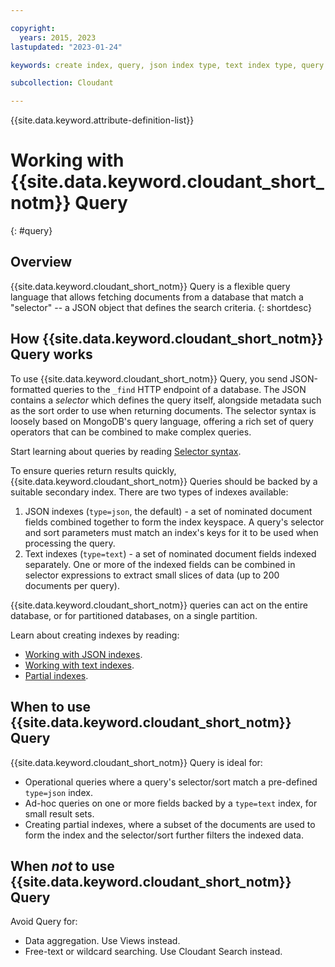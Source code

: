 ```yaml
---

copyright:
  years: 2015, 2023
lastupdated: "2023-01-24"

keywords: create index, query, json index type, text index type, query parameters, partial index, implicit operators, explicit operators, combination operators, condition operators, selector expressions, sort, filter,  pagination, partitioned field, index field, default_field field, fields array, index_array_lengths field, list indexes, delete index, selector syntax

subcollection: Cloudant

---
```


{{site.data.keyword.attribute-definition-list}}

# Working with {{site.data.keyword.cloudant_short_notm}} Query
{: #query}

## Overview

{{site.data.keyword.cloudant_short_notm}} Query is a flexible query language that allows fetching documents from a database that match a "selector" -- a JSON object that defines the search criteria.
{: shortdesc}

## How {{site.data.keyword.cloudant_short_notm}} Query works

To use {{site.data.keyword.cloudant_short_notm}} Query, you send JSON-formatted queries to the `_find` HTTP endpoint of a database. The JSON contains a _selector_ which defines the query itself, alongside metadata such as the sort order to use when returning documents. The selector syntax is loosely based on MongoDB's query language, offering a rich set of query operators that can be combined to make complex queries. 

Start learning about queries by reading [Selector syntax](/docs/Cloudant?topic=Cloudant-selector-syntax).

To ensure queries return results quickly, {{site.data.keyword.cloudant_short_notm}} Queries should be backed by a suitable secondary index. There are two types of indexes available:

1. JSON indexes (`type=json`, the default) - a set of nominated document fields combined together to form the index keyspace. A query's selector and sort parameters must match an index's keys for it to be used when processing the query.
2. Text indexes (`type=text`) - a set of nominated document fields indexed separately. One or more of the indexed fields can be combined in selector expressions to extract small slices of data (up to 200 documents per query).

{{site.data.keyword.cloudant_short_notm}} queries can act on the entire database, or for partitioned databases, on a single partition.

Learn about creating indexes by reading:

- [Working with JSON indexes](/docs/Cloudant?topic=Cloudant-json-indexes).
- [Working with text indexes](/docs/Cloudant?topic=Cloudant-text-indexes).
- [Partial indexes](/docs/Cloudant?topic=Cloudant-partial-indexes).

## When to use {{site.data.keyword.cloudant_short_notm}} Query

{{site.data.keyword.cloudant_short_notm}} Query is ideal for:

- Operational queries where a query's selector/sort match a pre-defined `type=json` index.
- Ad-hoc queries on one or more fields backed by a `type=text` index, for small result sets.
- Creating partial indexes, where a subset of the documents are used to form the index and the selector/sort further filters the indexed data.

## When *not* to use {{site.data.keyword.cloudant_short_notm}} Query

Avoid Query for:

- Data aggregation. Use Views instead.
- Free-text or wildcard searching. Use Cloudant Search instead.
